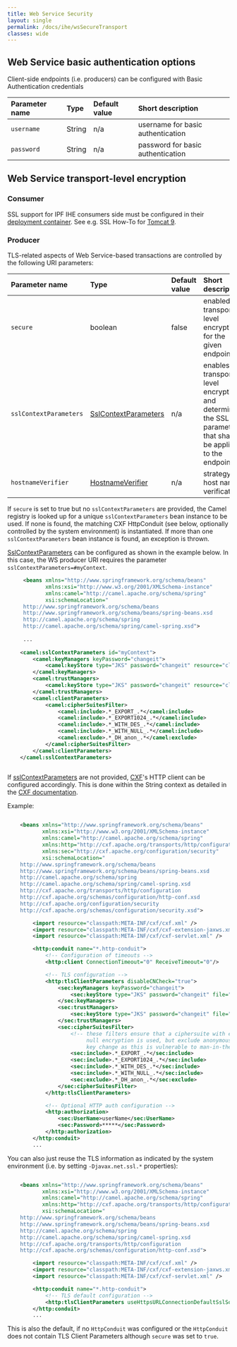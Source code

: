 ```yaml
---
title: Web Service Security
layout: single
permalink: /docs/ihe/wsSecureTransport
classes: wide
---
```


## Web Service basic authentication options

Client-side endpoints (i.e. producers) can be configured with Basic Authentication credentials

| Parameter name   | Type       | Default value | Short description                                                                    |
|:-----------------|:-----------|:--------------|:-------------------------------------------------------------------------------------|
| `username`       | String     | n/a           | username for basic authentication
| `password`       | String     | n/a           | password for basic authentication

## Web Service transport-level encryption

### Consumer

SSL support for IPF IHE consumers side must be configured in their [deployment container](deployment.html).
See e.g. SSL How-To for [Tomcat 9](https://tomcat.apache.org/tomcat-9.0-doc/ssl-howto.html).

### Producer

TLS-related aspects of Web Service-based transactions are controlled by the following URI parameters:

| Parameter name         | Type                   | Default value  | Short description
|:-----------------------|:-----------------------|:-------|:---------------------------------------------
| `secure`               | boolean                | false  | enabled transport-level encryption for the given endpoint
| `sslContextParameters` | [SslContextParameters] | n/a    | enables transport-level encryption and determines the SSL parameters that shall be applied to the endpoint
| `hostnameVerifier`     | [HostnameVerifier]     | n/a    | strategy for host name verification

If `secure` is set to true but no `sslContextParameters` are provided, the Camel registry is looked up for 
a unique `sslContextParameters` bean instance to be used. If none is found, the matching CXF HttpConduit (see below, optionally controlled by the system environment) 
is instantiated. If more than one `sslContextParameters` bean instance is found, an exception is thrown.

[SslContextParameters] can be configured as shown in the example below. In this case, the WS producer URI requires 
the parameter `sslContextParameters=#myContext`.

```xml
     <beans xmlns="http://www.springframework.org/schema/beans"
            xmlns:xsi="http://www.w3.org/2001/XMLSchema-instance"
            xmlns:camel="http://camel.apache.org/schema/spring"
            xsi:schemaLocation="
     http://www.springframework.org/schema/beans
     http://www.springframework.org/schema/beans/spring-beans.xsd
     http://camel.apache.org/schema/spring
     http://camel.apache.org/schema/spring/camel-spring.xsd">
     
     ...
     
    <camel:sslContextParameters id="myContext">
        <camel:keyManagers keyPassword="changeit">
            <camel:keyStore type="JKS" password="changeit" resource="client.jks"/>
        </camel:keyManagers>
        <camel:trustManagers>
            <camel:keyStore type="JKS" password="changeit" resource="client.jks"/>
        </camel:trustManagers>
        <camel:clientParameters>
            <camel:cipherSuitesFilter>
                <camel:include>.*_EXPORT_.*</camel:include>
                <camel:include>.*_EXPORT1024_.*</camel:include>
                <camel:include>.*_WITH_DES_.*</camel:include>
                <camel:include>.*_WITH_NULL_.*</camel:include>
                <camel:exclude>.*_DH_anon_.*</camel:exclude>
            </camel:cipherSuitesFilter>
        </camel:clientParameters>
    </camel:sslContextParameters>    
     
 ```

If [sslContextParameters][SslContextParameters] are not provided, [CXF](https://cxf.apache.org)'s HTTP client can be configured accordingly.
This is done within the String context as detailed in the
[CXF documentation](https://cxf.apache.org/docs/client-http-transport-including-ssl-support.html).

Example:

```xml

    <beans xmlns="http://www.springframework.org/schema/beans"
           xmlns:xsi="http://www.w3.org/2001/XMLSchema-instance"
           xmlns:camel="http://camel.apache.org/schema/spring"
           xmlns:http="http://cxf.apache.org/transports/http/configuration"
           xmlns:sec="http://cxf.apache.org/configuration/security"
           xsi:schemaLocation="
    http://www.springframework.org/schema/beans
    http://www.springframework.org/schema/beans/spring-beans.xsd
    http://camel.apache.org/schema/spring
    http://camel.apache.org/schema/spring/camel-spring.xsd
    http://cxf.apache.org/transports/http/configuration
    http://cxf.apache.org/schemas/configuration/http-conf.xsd
    http://cxf.apache.org/configuration/security
    http://cxf.apache.org/schemas/configuration/security.xsd">

        <import resource="classpath:META-INF/cxf/cxf.xml" />
        <import resource="classpath:META-INF/cxf/cxf-extension-jaxws.xml" />
        <import resource="classpath:META-INF/cxf/cxf-servlet.xml" />

        <http:conduit name="*.http-conduit">
            <!-- Configuration of timeouts -->
            <http:client ConnectionTimeout="0" ReceiveTimeout="0"/>

            <!-- TLS configuration -->
            <http:tlsClientParameters disableCNCheck="true">
                <sec:keyManagers keyPassword="changeit">
                    <sec:keyStore type="JKS" password="changeit" file="keystore" />
                </sec:keyManagers>
                <sec:trustManagers>
                    <sec:keyStore type="JKS" password="changeit" file="keystore" />
                </sec:trustManagers>
                <sec:cipherSuitesFilter>
                    <!-- these filters ensure that a ciphersuite with export-suitable or
                         null encryption is used, but exclude anonymous Diffie-Hellman
                         key change as this is vulnerable to man-in-the-middle attacks -->
                    <sec:include>.*_EXPORT_.*</sec:include>
                    <sec:include>.*_EXPORT1024_.*</sec:include>
                    <sec:include>.*_WITH_DES_.*</sec:include>
                    <sec:include>.*_WITH_NULL_.*</sec:include>
                    <sec:exclude>.*_DH_anon_.*</sec:exclude>
                </sec:cipherSuitesFilter>
            </http:tlsClientParameters>

            <!-- Optional HTTP auth configuration -->
            <http:authorization>
                <sec:UserName>userName</sec:UserName>
                <sec:Password>*****</sec:Password>
            </http:authorization>
        </http:conduit>
        ...

```

You can also just reuse the TLS information as indicated by the system environment (i.e. by setting `-Djavax.net.ssl.*` properties):

```xml

    <beans xmlns="http://www.springframework.org/schema/beans"
           xmlns:xsi="http://www.w3.org/2001/XMLSchema-instance"
           xmlns:camel="http://camel.apache.org/schema/spring"
           xmlns:http="http://cxf.apache.org/transports/http/configuration"
           xsi:schemaLocation="
    http://www.springframework.org/schema/beans
    http://www.springframework.org/schema/beans/spring-beans.xsd
    http://camel.apache.org/schema/spring
    http://camel.apache.org/schema/spring/camel-spring.xsd
    http://cxf.apache.org/transports/http/configuration
    http://cxf.apache.org/schemas/configuration/http-conf.xsd">

        <import resource="classpath:META-INF/cxf/cxf.xml" />
        <import resource="classpath:META-INF/cxf/cxf-extension-jaxws.xml" />
        <import resource="classpath:META-INF/cxf/cxf-servlet.xml" />

        <http:conduit name="*.http-conduit">
            <!-- TLS default configuration -->
            <http:tlsClientParameters useHttpsURLConnectionDefaultSslSocketFactory="true"/>
        </http:conduit>
        ...

```

This is also the default, if no `HttpConduit` was configured or the `HttpConduit` does not 
contain TLS Client Parameters although `secure` was set to `true`.


[SSLContextParameters]: https://camel.apache.org/camel-configuration-utilities.html
[HostnameVerifier]: https://docs.oracle.com/javase/8/docs/api/javax/net/ssl/HostnameVerifier.html